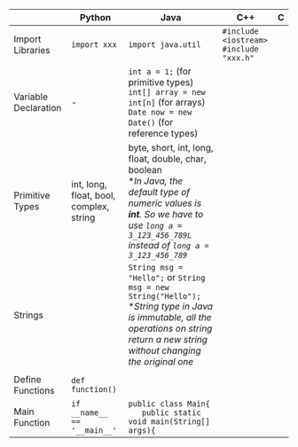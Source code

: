 |   | Python | Java |C++|C|
|---| ------ | ---- |---|-|
|Import Libraries| `import xxx` | `import java.util` |`#include <iostream>` <br> `#include "xxx.h"`| |
|Variable Declaration| - |`int a = 1;` (for primitive types) <br> `int[] array = new int[n]` (for arrays) <br> `Date now = new Date()` (for reference types)| | |
|Primitive Types|int, long, float, bool, complex, string|byte, short, int, long, float, double, char, boolean <br> *_In Java, the default type of numeric values is **int**. So we have to use `long a = 3_123_456_789L` instead of `long a = 3_123_456_789`_|||
|Strings||`String msg = "Hello";` or `String msg = new String("Hello");` <br> *_String type in Java is immutable, all the operations on string return a new string without changing the original one_|||
||||||
|Define Functions|`def function()`||||
|Main Function|`if __name__ == '__main__'`|`public class Main{` <br> `   public static void main(String[] args){`|||
